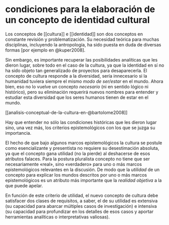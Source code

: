 # condiciones para la elaboración de un concepto de identidad cultural
Los conceptos de [[cultura]] e [[identidad]] son dos conceptos en constante revisión y problematización. Su necesidad teórica para muchas disciplinas, incluyendo la antropología, ha sido puesta en duda de diversas formas [por ejemplo en @kuper2008]. 

Sin embargo, es importante recuperar las posibilidades analíticas que les dieron lugar, sobre todo en el caso de la cultura, ya que la identidad en sí no ha sido objeto tan generalizado de proyectos para desaparecerla. El concepto de cultura responde a la diversidad, sería innecesario si la humanidad tuviera siempre el mismo *modo de ser/estar* en el mundo. Ahora bien, eso no lo vuelve un concepto *necesario* (ni en sentido lógico ni histórico), pero su eliminación requerirá nuevos nombres para entender y estudiar esta diversidad que los seres humanos tienen de estar en el mundo.

[[analisis-conceptual-de-la-cultura-en-@bartolome2008]]

Hay que entender no sólo las condiciones históricas que les dieron lugar sino, una vez más, los criterios epistemológicos con los que se juzga su importancia.

El hecho de que bajo algunos marcos epistemológicos la cultura se postule como esencializante y presentista no requiere su desestimación absoluta, ya que el concepto gana utilidad (no la pierde) al deshacerse de esos atributos falaces. Para la postura pluralista concepto no tiene que ser necesariamente «real», sino «verdadero» para uno o más marcos epistemológicos relevantes en la discusión. De modo que la *utilidad* de un concepto para explicar los mundos descritos por uno o más marcos epistemológicos es un atributo más importante que la *realidad objetiva* a la que puede apelar.

En función de este criterio de utilidad, el nuevo concepto de cultura debe satisfacer dos clases de requisitos, a saber, el de su utilidad es extensiva (su capacidad para abarcar múltiples casos de investigación) e intensiva (su capacidad para profundizar en los detalles de esos casos y aportar herramientas analíticas o interpretativas valiosas).
